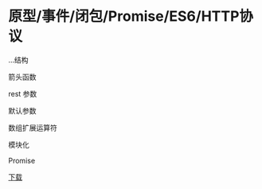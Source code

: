 # 原型/事件/闭包/Promise/ES6/HTTP协议

...结构

箭头函数

rest 参数

默认参数

数组扩展运算符

模块化

Promise

[下载](https://www.gratisexam.com/microsoft/70-347-exam/)